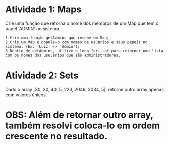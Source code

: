 # Atividade 1: Maps

Crie uma função que retorna o nome dos membros de um Map que tem o papel 'ADMIN' no sistema.

    1.Crie uma função getAdmins que recebe um Map;
    2.Crie um Map e popule-o com nomes de usuários e seus papeis no sistema. (Ex: 'Luiz' => 'Admin');
    3.Dentro de getAdmins, utilize o loop for...of para retornar uma lista com os nomes dos usu;arios que são administradores.

# Atividade 2: Sets

Dado o array [30, 30, 40, 5, 223, 2049, 3034, 5], retorne outro array apenas com valores únicos.

# OBS: Além de retornar outro array, também resolvi coloca-lo em ordem crescente no resultado.
